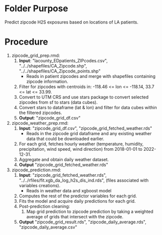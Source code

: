 # Folder Purpose
Predict zipcode H2S exposures based on locations of LA patients.

# Procedure

1. zipcode_grid_prep.rmd:
    1. **Input**: "lacounty_EDpatients_ZIPcodes.csv", "../../shapefiles/CA_Zipcode.shp", "../../shapefiles/CA_Zipcode_points.shp"
        - Reads in patient zipcodes and merge with shapefiles containing zipcode information.
    3. Filter for zipcodes with centroids in: -118.46 <= lon <= -118.14, 33.7 <= lat <= 33.99.
    4. Convert to UTM CRS and use stars package to convert selected zipcodes from sf to stars (data cubes).
    5. Convert stars to dataframe (lat & lon) and filter for data cubes within the filtered zipcodes.
    6. **Output**: "zipcode_grid_df.csv"
2. zipcode_weather_prep.rmd:
    1. **Input**: "zipcode_grid_df.csv", "zipcode_grid_fetched_weather.rds"
        - Reads in the zipcode grid dataframe and any existing weather data that could be downloaded earlier.
    2. For each grid, fetches hourly weather (temperature, humidity, precipitation, wind speed, wind direction) from 2018-01-01 to 2022-12-31.
    3. Aggregate and obtain daily weather dataset.
    4. **Output** "zipcode_grid_fetched_weather.rds"
3. zipcode_prediction.rmd:
    1. **Input**: "zipcode_grid_fetched_weather.rds", "../../rfiles/fit.xgb_da_log_h2s_dis_ind.rds", (files associated with variables creations).
        - Reads in weather data and xgboost model
    2. Computes the rest of the predictor variables for each grid.
    3. Fits the model and acquire daily predictions for each grid.
    4. Post-prediction cleaning:
        1. Map grid prediction to zipcode prediction by taking a weighted average of grids that intersect with the zipcode.
    5. **Output** "zipcode_grid_result.rds", "zipcode_daily_average.rds", "zipcode_daily_average.csv"
